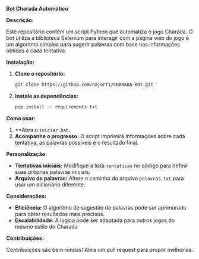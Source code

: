 **Bot Charada Automático**

**Descrição:**

Este repositório contém um script Python que automatiza o jogo Charada. O bot utiliza a biblioteca Selenium para interagir com a página web do jogo e um algoritmo simples para sugerir palavras com base nas informações obtidas a cada tentativa.

**Instalação:**

1. **Clone o repositório:**
   ```bash
   git clone https://github.com/najort1/CHARADA-BOT.git
   ```
2. **Instale as dependências:**
   ```bash
   pip install -r requirements.txt
   ```

**Como usar:**

1. **Abra o ``iniciar.bat``.
2. **Acompanhe o progresso:** O script imprimirá informações sobre cada tentativa, as palavras possíveis e o resultado final.

**Personalização:**

* **Tentativas iniciais:** Modifique a lista `tentativas` no código para definir suas próprias palavras iniciais.
* **Arquivo de palavras:** Altere o caminho do arquivo `palavras.txt` para usar um dicionário diferente.

**Considerações:**

* **Eficiência:** O algoritmo de sugestão de palavras pode ser aprimorado para obter resultados mais precisos.
* **Escalabilidade:** A logica pode ser adaptada para outros jogos do mesmo estilo do Charada

**Contribuições:**

Contribuições são bem-vindas! Abra um pull request para propor melhorias.
